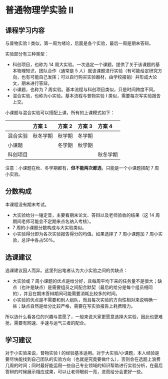 # 普通物理学实验 Ⅱ

## 课程学习内容
与普物实验 Ⅰ 类似，第一周为绪论，后面是各个实验，最后一周是期末答辩。

实验部分有三种类型：

* 科创项目，也称为 14 周大实验。一次选定一个课题，提供了关于该课题的基本物理知识，团队合作（通常是 5 人）就该课题进行实验（有可能给定研究方向，也有可能自己发挥；可以自行购买实验器材，由学校报销）并形成大论文，期末进行答辩。 
* 小课题，也称为 7 周实验。基本流程与科创项目类似，只是时间跨度不同。
* 混合实验，也称为小实验。基本流程与普物实验 Ⅰ 类似，需要每次写实验报告上交。

小课题与混合实验可以搭配上课，所有的上课模式如下：

||方案 1|方案 2|方案 3|方案 4|
|:--|:--|:--|:--|:--|
|混合实验|秋冬学期|秋学期|冬学期||
|小课题||冬学期|秋学期||
|科创项目||||秋冬学期|

注意：小课题在秋、冬学期都有，**但不能两次都选**，只能是一个小课题搭配 7 周小实验。

## 分数构成
本课程没有期末考试。

* 大实验给分一锤定音，主要看期末论文、答辩以及老师验收的结果（这 14 周期间老师可能会不定期来点名纳入考核）。
* 7 周的小课题分数构成与大实验类似。
* 小实验得分即为各次实验报告得分的均值。如果选择了 7 周小课题加 7 周小实验，总评中各占50%。

## 选课建议
选课建议因人而异。这里列出笔者认为大小实验之间的优缺点：

* 大实验或 7 周小课题的优点是给分好，且每周平均下来的任务量不是很大；缺点（也许是缺点）是需要组员之间配合默契（最后的给分是每个组员相同的），并且在期末答辩期间可能需要消耗比较多的时间。
* 小实验的优点是不需要和别人组队，而且每次实验的方向性相对来说明确一些；缺点自然是给分比较严格，需要在写实验报告上耗费精力。

所以选什么看各位的兴趣与意愿了，一般来说大家更愿意选择大实验，因此也更难抢，需要有网速、手速与运气三者的配合。

## 学习建议
对于小实验来说，普物实验 Ⅰ 的经验基本适用。对于大实验/小课题，本人经验是要尽快能找到自己团队的实验方向（也就是究竟要做什么），否则会在选题上浪费几周的时间；同时最好能运用一些自己专业领域的知识帮助进行实验分析，在最后答辩的时候展示相应成果，可以让老师眼前一亮，进而给分会更好一些。